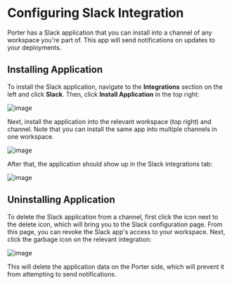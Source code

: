 # Configuring Slack Integration

Porter has a Slack application that you can install into a channel of any workspace you're part of. This app will send notifications on updates to your deployments.

## Installing Application

To install the Slack application, navigate to the **Integrations** section on the left and click **Slack**. Then, click **Install Application** in the top right:

![image](https://user-images.githubusercontent.com/25856165/128559944-d14cb6f9-8bfd-4294-8ed1-5455f3c3304d.png)

Next, install the application into the relevant workspace (top right) and channel. Note that you can install the same app into multiple channels in one workspace.

![image](https://user-images.githubusercontent.com/25856165/128560147-ab5308db-ec0c-49f2-a2c8-9405f205665b.png)

After that, the application should show up in the Slack integrations tab:

![image](https://user-images.githubusercontent.com/25856165/128560472-bd4d35c3-31d5-4ee1-b137-206d3b914c13.png)

## Uninstalling Application

To delete the Slack application from a channel, first click the icon next to the delete icon, which will bring you to the Slack configuration page. From this page, you can revoke the Slack app's access to your workspace. Next, click the garbage icon on the relevant integration:

![image](https://user-images.githubusercontent.com/25856165/128560956-35b5051d-cb7e-49d7-bc70-b26cfdd718f8.png)

This will delete the application data on the Porter side, which will prevent it from attempting to send notifications. 
